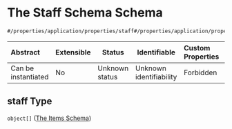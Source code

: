 # The Staff Schema Schema

```txt
#/properties/application/properties/staff#/properties/application/properties/staff
```




| Abstract            | Extensible | Status         | Identifiable            | Custom Properties | Additional Properties | Access Restrictions | Defined In                                                                                     |
| :------------------ | ---------- | -------------- | ----------------------- | :---------------- | --------------------- | ------------------- | ---------------------------------------------------------------------------------------------- |
| Can be instantiated | No         | Unknown status | Unknown identifiability | Forbidden         | Allowed               | none                | [CompletionReport.schema.json\*](../false/CompletionReport.schema.json "open original schema") |

## staff Type

`object[]` ([The Items Schema](completionreport-properties-the-application-schema-properties-the-staff-schema-the-items-schema.md))
